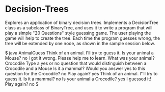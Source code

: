 # Decision-Trees
Explores an application of binary decision trees. Implements a DecisionTree class as a subclass of BinaryTree<String>, and uses it to write a program that will play a simple "20 Questions" style guessing game. The user playing the game will help to create the tree. Each time the program guesses wrong, the tree will be extended by one node, as shown in the sample session below.

$ java AnimalGuess
Think of an animal.
I'll try to guess it.
Is your animal a Mouse?
no
I got it wrong.
Please help me to learn.
What was your animal?
Crocodile
Type a yes or no question that would distinguish between a Crocodile and a Mouse
Is it a mammal?
Would you answer yes to this question for the Crocodile?
no
Play again?
yes
Think of an animal.
I''ll try to guess it.
Is it a mammal?
no
Is your animal a Crocodile?
yes
I guessed it!
Play again?
no
$
  

